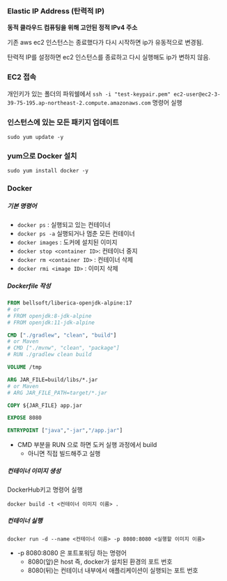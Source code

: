 ### Elastic IP Address (탄력적 IP)

**동적 클라우드 컴퓨팅을 위해 고안된 정적 IPv4 주소**

기존 aws ec2 인스턴스는 종료했다가 다시 시작하면 ip가 유동적으로 변경됨.

탄력적 IP를 설정하면 ec2 인스턴스를 종료하고 다시 실행해도 ip가 변하지 않음.



### EC2 접속

개인키가 있는 폴더의 파워쉘에서 `ssh -i "test-keypair.pem" ec2-user@ec2-3-39-75-195.ap-northeast-2.compute.amazonaws.com` 명령어 실행



### 인스턴스에 있는 모든 패키지 업데이트

`sudo yum update -y`



### yum으로 Docker 설치

`sudo yum install docker -y`



### Docker



##### 기본 명령어

- `docker ps` : 실행되고 있는 컨테이너
- `docker ps -a` 실행되거나 멈춘 모든 컨테이너
- `docker images` : 도커에 설치된 이미지
- `docker stop <container ID>`: 컨테이너 중지
- `docker rm <container ID>` : 컨테이너 삭제
- `docker rmi <image ID>` : 이미지 삭제



##### Dockerfile 작성

```dockerfile
FROM bellsoft/liberica-openjdk-alpine:17
# or
# FROM openjdk:8-jdk-alpine
# FROM openjdk:11-jdk-alpine

CMD ["./gradlew", "clean", "build"]
# or Maven
# CMD ["./mvnw", "clean", "package"]
# RUN ./gradlew clean build

VOLUME /tmp

ARG JAR_FILE=build/libs/*.jar
# or Maven
# ARG JAR_FILE_PATH=target/*.jar

COPY ${JAR_FILE} app.jar

EXPOSE 8080

ENTRYPOINT ["java","-jar","/app.jar"]
```

- CMD 부분을 RUN 으로 하면 도커 실행 과정에서 build
  - 아니면 직접 빌드해주고 실행



##### 컨테이너 이미지 생성

DockerHub키고 명령어 실행

`docker build -t <컨테이너 이미지 이름> .`



##### 컨테이너 실행

`docker run -d --name <컨테이너 이름> -p 8080:8080 <실행할 이미지 이름>`

- -p 8080:8080 은 포트포워딩 하는 명령어
  - 8080(앞)은 host 즉, docker가 설치된 환경의 포트 번호
  - 8080(뒤)는 컨테이너 내부에서 애플리케이션이 실행되는 포트 번호